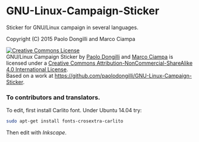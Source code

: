 # GNU-Linux-Campaign-Sticker
Sticker for GNU/Linux campaign in several languages.

Copyright (C) 2015 Paolo Dongilli and Marco Ciampa

<a rel="license" href="http://creativecommons.org/licenses/by-nc-sa/4.0/"><img alt="Creative Commons License" style="border-width:0" src="https://i.creativecommons.org/l/by-nc-sa/4.0/88x31.png" /></a><br /><span xmlns:dct="http://purl.org/dc/terms/" href="http://purl.org/dc/dcmitype/StillImage" property="dct:title" rel="dct:type">GNU/Linux Campaign Sticker</span> by <a xmlns:cc="http://creativecommons.org/ns#" href="https://github.com/paolodongilli" property="cc:attributionName" rel="cc:attributionURL">Paolo Dongilli</a> and <a xmlns:cc="http://creativecommons.org/ns#" href="https://github.com/ciampix" property="cc:attributionName" rel="cc:attributionURL">Marco Ciampa</a> is licensed under a <a rel="license" href="http://creativecommons.org/licenses/by-nc-sa/4.0/">Creative Commons Attribution-NonCommercial-ShareAlike 4.0 International License</a>.<br />Based on a work at <a xmlns:dct="http://purl.org/dc/terms/" href="https://github.com/paolodongilli/GNU-Linux-Campaign-Sticker" rel="dct:source">https://github.com/paolodongilli/GNU-Linux-Campaign-Sticker</a>.

### To contributors and translators.

To edit, first install Carlito font. Under Ubuntu 14.04 try:

```bash
sudo apt-get install fonts-crosextra-carlito
```

Then edit with *Inkscape*.


